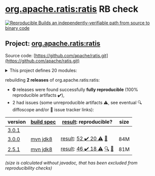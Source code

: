 [org.apache.ratis:ratis](https://central.sonatype.com/artifact/org.apache.ratis/ratis/versions) RB check
=======

[![Reproducible Builds](https://reproducible-builds.org/images/logos/rb.svg) an independently-verifiable path from source to binary code](https://reproducible-builds.org/)

## Project: [org.apache.ratis:ratis](https://central.sonatype.com/artifact/org.apache.ratis/ratis/versions)

Source code: [https://github.com/apache/ratis.git](https://github.com/apache/ratis.git)

<details><summary>This project defines 20 modules:</summary>

* [org.apache.ratis:ratis](https://central.sonatype.com/artifact/org.apache.ratis/ratis/3.0.0)
* [org.apache.ratis:ratis-assembly](https://central.sonatype.com/artifact/org.apache.ratis/ratis-assembly/3.0.0)
* [org.apache.ratis:ratis-client](https://central.sonatype.com/artifact/org.apache.ratis/ratis-client/3.0.0)
* [org.apache.ratis:ratis-common](https://central.sonatype.com/artifact/org.apache.ratis/ratis-common/3.0.0)
* [org.apache.ratis:ratis-docs](https://central.sonatype.com/artifact/org.apache.ratis/ratis-docs/3.0.0)
* [org.apache.ratis:ratis-examples](https://central.sonatype.com/artifact/org.apache.ratis/ratis-examples/3.0.0)
* [org.apache.ratis:ratis-grpc](https://central.sonatype.com/artifact/org.apache.ratis/ratis-grpc/3.0.0)
* [org.apache.ratis:ratis-metrics](https://central.sonatype.com/artifact/org.apache.ratis/ratis-metrics/3.0.0)
* [org.apache.ratis:ratis-metrics-api](https://central.sonatype.com/artifact/org.apache.ratis/ratis-metrics-api/3.0.0)
* [org.apache.ratis:ratis-metrics-default](https://central.sonatype.com/artifact/org.apache.ratis/ratis-metrics-default/3.0.0)
* [org.apache.ratis:ratis-metrics-dropwizard3](https://central.sonatype.com/artifact/org.apache.ratis/ratis-metrics-dropwizard3/3.0.0)
* [org.apache.ratis:ratis-netty](https://central.sonatype.com/artifact/org.apache.ratis/ratis-netty/3.0.0)
* [org.apache.ratis:ratis-proto](https://central.sonatype.com/artifact/org.apache.ratis/ratis-proto/3.0.0)
* [org.apache.ratis:ratis-replicated-map](https://central.sonatype.com/artifact/org.apache.ratis/ratis-replicated-map/3.0.0)
* [org.apache.ratis:ratis-resource-bundle](https://central.sonatype.com/artifact/org.apache.ratis/ratis-resource-bundle/3.0.0)
* [org.apache.ratis:ratis-server](https://central.sonatype.com/artifact/org.apache.ratis/ratis-server/3.0.0)
* [org.apache.ratis:ratis-server-api](https://central.sonatype.com/artifact/org.apache.ratis/ratis-server-api/3.0.0)
* [org.apache.ratis:ratis-shell](https://central.sonatype.com/artifact/org.apache.ratis/ratis-shell/3.0.0)
* [org.apache.ratis:ratis-test](https://central.sonatype.com/artifact/org.apache.ratis/ratis-test/3.0.0)
* [org.apache.ratis:ratis-tools](https://central.sonatype.com/artifact/org.apache.ratis/ratis-tools/3.0.0)
</details>

rebuilding **2 releases** of org.apache.ratis:ratis:
- **0** releases were found successfully **fully reproducible** (100% reproducible artifacts :heavy_check_mark:),
- 2 had issues (some unreproducible artifacts :warning:, see eventual :mag: diffoscope and/or :memo: issue tracker links):

| version | [build spec](/BUILDSPEC.md) | [result](https://reproducible-builds.org/docs/jvm/): reproducible? | size |
| -- | --------- | ------ | -- |
| [3.0.1](https://central.sonatype.com/artifact/org.apache.ratis/ratis/3.0.1/pom) | | | |
| [3.0.0](https://central.sonatype.com/artifact/org.apache.ratis/ratis/3.0.0/pom) | [mvn jdk8](ratis-3.0.0.buildspec) | [result](ratis-3.0.0.buildinfo): [52 :heavy_check_mark:  20 :warning:](ratis-3.0.0.buildcompare) [:memo:](https://issues.apache.org/jira/browse/RATIS-1840) | 84M |
| [2.5.1](https://central.sonatype.com/artifact/org.apache.ratis/ratis/2.5.1/pom) | [mvn jdk8](ratis-2.5.1.buildspec) | [result](ratis-2.5.1.buildinfo): [46 :heavy_check_mark:  18 :warning:](ratis-2.5.1.buildcompare) [:mag:](ratis-2.5.1.diffoscope) [:memo:](https://issues.apache.org/jira/browse/RATIS-1840) | 81M |

<i>(size is calculated without javadoc, that has been excluded from reproducibility checks)</i>
